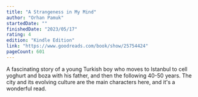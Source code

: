 ```yaml
---
title: "A Strangeness in My Mind"
author: "Orhan Pamuk"
startedDate: ""
finishedDate: "2023/05/17"
rating: 4
edition: "Kindle Edition"
link: "https://www.goodreads.com/book/show/25754424"
pageCount: 601
---
```

A fascinating story of a young Turkish boy who moves to Istanbul to cell yoghurt and boza with his father, and then the following 40-50 years. The city and its evolving culture are the main characters here, and it's a wonderful read.


